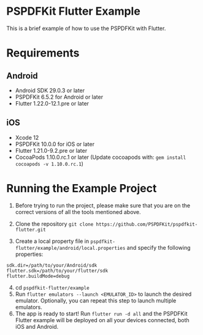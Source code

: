 # PSPDFKit Flutter Example 

This is a brief example of how to use the PSPDFKit with Flutter.

# Requirements

## Android

- Android SDK 29.0.3 or later
- PSPDFKit 6.5.2 for Android or later
- Flutter 1.22.0-12.1.pre or later

## iOS

- Xcode 12
- PSPDFKit 10.0.0 for iOS or later
- Flutter 1.21.0-9.2.pre or later
- CocoaPods 1.10.0.rc.1 or later (Update cocoapods with: `gem install cocoapods -v 1.10.0.rc.1`)

# Running the Example Project

1. Before trying to run the project, please make sure that you are on the correct versions of all the tools mentioned above.
2. Clone the repository `git clone https://github.com/PSPDFKit/pspdfkit-flutter.git`

3. Create a local property file in `pspdfkit-flutter/example/android/local.properties` and specify the following properties:

```local.properties
sdk.dir=/path/to/your/Android/sdk
flutter.sdk=/path/to/your/flutter/sdk
flutter.buildMode=debug
```

4. cd `pspdfkit-flutter/example`
5. Run `flutter emulators --launch <EMULATOR_ID>` to launch the desired emulator. Optionally, you can repeat this step to launch multiple emulators.
6. The app is ready to start! Run `flutter run -d all` and the PSPDFKit Flutter example will be deployed on all your devices connected, both iOS and Android.
